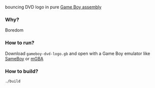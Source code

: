 bouncing DVD logo in pure [Game Boy assembly](https://rgbds.gbdev.io/)

### Why?

Boredom

### How to run?
Download `gameboy-dvd-logo.gb` and open with a Game Boy emulator like [SameBoy](https://sameboy.github.io/) or [mGBA](https://mgba.io/)

### How to build?

`./build`

